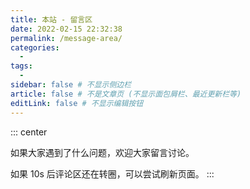 ```yaml
---
title: 本站 - 留言区
date: 2022-02-15 22:32:38
permalink: /message-area/
categories:
  - 
tags: 
  - 
sidebar: false # 不显示侧边栏
article: false # 不是文章页 (不显示面包屑栏、最近更新栏等)
editLink: false # 不显示编辑按钮
---
```


::: center

如果大家遇到了什么问题，欢迎大家留言讨论。

如果 10s 后评论区还在转圈，可以尝试刷新页面。
:::

<Vssue />
